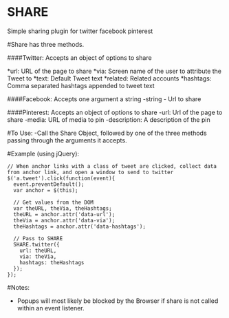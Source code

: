 SHARE
=====

Simple sharing plugin for twitter facebook pinterest

#Share has three methods.

####Twitter: Accepts an object of options to share

*url:	URL of the page to share
*via:	Screen name of the user to attribute the Tweet to
*text:	Default Tweet text
*related:	Related accounts
*hashtags:	Comma separated hashtags appended to tweet text
    
####Facebook: Accepts one argument a string
-string - Url to share
    
####Pinterest: Accepts an object of options to share
-url: Url of the page to share
-media: URL of media to pin
-description: A description of the pin
    
#To Use:
-Call the Share Object, followed by one of the three methods passing through the arguments it accepts.
  
#Example (using jQuery):

````
// When anchor links with a class of tweet are clicked, collect data from anchor link, and open a window to send to twitter
$('a.tweet').click(function(event){
  event.preventDefault();
  var anchor = $(this);
  
  // Get values from the DOM
  var theURL, theVia, theHashtags;
  theURL = anchor.attr('data-url');
  theVia = anchor.attr('data-via');
  theHashtags = anchor.attr('data-hashtags');
  
  // Pass to SHARE
  SHARE.twitter({
    url: theURL,
    via: theVia,
    hashtags: theHashtags
  });
});
````

#Notes:
  - Popups will most likely be blocked by the Browser if share is not called within an event listener.
